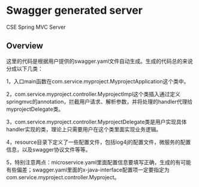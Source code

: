 # Swagger generated server

CSE Spring MVC Server


## Overview
这里的代码是根据用户提供的swagger.yaml文件自动生成。生成的代码总的来说分成以下几类：

1，入口main函数在com.service.myproject.MyprojectApplication这个类中。

2，com.service.myproject.controller.MyprojectImpl这个类插入通过定义springmvc的annotation，拦截用户请求、解析参数，并将处理的handler代理给myprojectDelegate类。

3，com.service.myproject.controller.MyprojectDelegate类是用户实现具体handler实现的类，理论上只需要用户在这个类里面实现业务逻辑。


4，resource目录下定义了一些配置文件，包括log4j的配置文件，微服务的配置信息，以及swagger协议文件等等。

5，特别注意两点：microservice.yaml里面配置信息要填写正确，生成的有可能有些偏差；swagger.yaml里面的x-java-interface配置项一定要指定为com.service.myproject.controller.Myproject。
